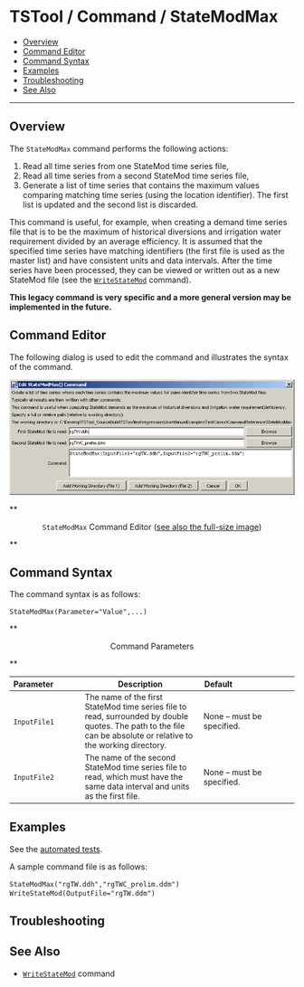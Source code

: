 # TSTool / Command / StateModMax #

* [Overview](#overview)
* [Command Editor](#command-editor)
* [Command Syntax](#command-syntax)
* [Examples](#examples)
* [Troubleshooting](#troubleshooting)
* [See Also](#see-also)

-------------------------

## Overview ##

The `StateModMax` command performs the following actions:

1. Read all time series from one StateMod time series file,
2. Read all time series from a second StateMod time series file,
3. Generate a list of time series that contains the maximum values comparing
matching time series (using the location identifier).
The first list is updated and the second list is discarded.

This command is useful, for example, when creating a demand time series file that
is to be the maximum of historical diversions and irrigation water
requirement divided by an average efficiency.
It is assumed that the specified time series have matching identifiers (the
first file is used as the master list) and have consistent units and data intervals.
After the time series have been processed, they can be viewed or written out as a new StateMod file (see the
[`WriteStateMod`](../WriteStateMod/WriteStateMod.md) command).

**This legacy command is very specific and a more general version may be implemented in the future.**

## Command Editor ##

The following dialog is used to edit the command and illustrates the syntax of the command.

![StateModMax](StateModMax.png)

**<p style="text-align: center;">
`StateModMax` Command Editor (<a href="../StateModMax.png">see also the full-size image</a>)
</p>**

## Command Syntax ##

The command syntax is as follows:

```text
StateModMax(Parameter="Value",...)
```
**<p style="text-align: center;">
Command Parameters
</p>**

|**Parameter**&nbsp;&nbsp;&nbsp;&nbsp;&nbsp;&nbsp;&nbsp;&nbsp;&nbsp;&nbsp;&nbsp;|**Description**|**Default**&nbsp;&nbsp;&nbsp;&nbsp;&nbsp;&nbsp;&nbsp;&nbsp;&nbsp;&nbsp;&nbsp;&nbsp;&nbsp;&nbsp;&nbsp;&nbsp;&nbsp;&nbsp;&nbsp;&nbsp;&nbsp;&nbsp;&nbsp;&nbsp;&nbsp;&nbsp;&nbsp;|
|--------------|-----------------|-----------------|
|`InputFile1`|The name of the first StateMod time series file to read, surrounded by double quotes.  The path to the file can be absolute or relative to the working directory.|None – must be specified.|
|`InputFile2`|The name of the second StateMod time series file to read, which must have the same data interval and units as the first file.|None – must be specified.|

## Examples ##

See the [automated tests](https://github.com/OpenCDSS/cdss-app-tstool-test/tree/master/test/regression/commands/general/StateModMax).

A sample command file is as follows:

```text
StateModMax("rgTW.ddh","rgTWC_prelim.ddm")
WriteStateMod(OutputFile="rgTW.ddm")
```

## Troubleshooting ##

## See Also ##

* [`WriteStateMod`](../WriteStateMod/WriteStateMod.md) command

